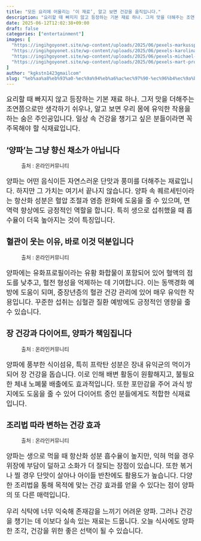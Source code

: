 ```yaml
---
title: "모든 요리에 어울리는 ‘이 재료’, 알고 보면 건강을 움직입니다."
description: "요리할 때 빠지지 않고 등장하는 기본 재료 하나. 그저 맛을 더해주는 조연쯤으로만 생각하기 쉬우나, 알고 보면 우리 몸에 유익한 작용을 하는 숨은 주인공입니다. 일상 속 건강을 챙기고 싶은 분들이라면 꼭 주목해야 할 식재료입니다."
date: 2025-06-12T12:02:38+09:00
draft: false
categories: ["entertainment"]
images: [
  "https://ingihgoyonet.site/wp-content/uploads/2025/06/pexels-markusspiske-175414-1024x683.jpg"
  "https://ingihgoyonet.site/wp-content/uploads/2025/06/pexels-karolina-grabowska-4202502-1024x683.jpg"
  "https://ingihgoyonet.site/wp-content/uploads/2025/06/pexels-michael-burrows-7129709-758x1024.jpg"
  "https://ingihgoyonet.site/wp-content/uploads/2025/06/pexels-mart-production-7889980-1-1024x683.jpg"
]
author: "kgkstn1423gmailcom"
slug: "%eb%aa%a8%eb%93%a0-%ec%9a%94%eb%a6%ac%ec%97%90-%ec%96%b4%ec%9a%b8%eb%a6%ac%eb%8a%94-%ec%9d%b4-%ec%9e%ac%eb%a3%8c-%ec%95%8c%ea%b3%a0-%eb%b3%b4%eb%a9%b4-%ea%b1%b4%ea%b0%95%ec%9d%84"
---
```


<p style="font-size:18px">요리할 때 빠지지 않고 등장하는 기본 재료 하나. 그저 맛을 더해주는 조연쯤으로만 생각하기 쉬우나, 알고 보면 우리 몸에 유익한 작용을 하는 숨은 주인공입니다. 일상 속 건강을 챙기고 싶은 분들이라면 꼭 주목해야 할 식재료입니다.</p> <h2 >‘양파’는 그냥 향신 채소가 아닙니다</h2> <figure ><img src="https://ingihgoyonet.site/wp-content/uploads/2025/06/pexels-markusspiske-175414-1024x683.jpg" alt="" style="aspect-ratio:16/9;object-fit:cover"/><figcaption >출처 : 온라인커뮤니티</figcaption></figure> <p style="font-size:18px">양파는 어떤 음식이든 자연스러운 단맛과 풍미를 더해주는 재료입니다. 하지만 그 가치는 여기서 끝나지 않습니다. 양파 속 퀘르세틴이라는 항산화 성분은 혈압 조절과 염증 완화에 도움을 줄 수 있으며, 면역력 향상에도 긍정적인 역할을 합니다. 특히 생으로 섭취했을 때 흡수율이 더욱 높아지는 것이 특징입니다.</p> <h2 >혈관이 웃는 이유, 바로 이것 덕분입니다</h2> <figure ><img src="https://ingihgoyonet.site/wp-content/uploads/2025/06/pexels-karolina-grabowska-4202502-1024x683.jpg" alt="" style="aspect-ratio:16/9;object-fit:cover"/><figcaption >출처 : 온라인커뮤니티</figcaption></figure> <p style="font-size:18px">양파에는 유화프로필이라는 유황 화합물이 포함되어 있어 혈액의 점도를 낮추고, 혈전 형성을 억제하는 데 기여합니다. 이는 동맥경화 예방에 도움이 되며, 중장년층의 혈관 건강 관리에 있어 매우 유익한 작용입니다. 꾸준한 섭취는 심혈관 질환 예방에도 긍정적인 영향을 줄 수 있습니다.</p> <h2 >장 건강과 다이어트, 양파가 책임집니다</h2> <figure ><img src="https://ingihgoyonet.site/wp-content/uploads/2025/06/pexels-michael-burrows-7129709-758x1024.jpg" alt="" style="aspect-ratio:16/9;object-fit:cover"/><figcaption >출처 : 온라인커뮤니티</figcaption></figure> <p style="font-size:18px">양파에 풍부한 식이섬유, 특히 프락탄 성분은 장내 유익균의 먹이가 되어 장 건강을 돕습니다. 이로 인해 배변 활동이 원활해지고, 불필요한 체내 노폐물 배출에도 효과적입니다. 또한 포만감을 주어 과식 방지에도 도움을 줄 수 있어 다이어트 중인 분들에게도 적합한 식재료입니다.</p> <h2 >조리법 따라 변하는 건강 효과</h2> <figure ><img src="https://ingihgoyonet.site/wp-content/uploads/2025/06/pexels-mart-production-7889980-1-1024x683.jpg" alt="" style="aspect-ratio:16/9;object-fit:cover"/><figcaption >출처 : 온라인커뮤니티</figcaption></figure> <p style="font-size:18px">양파는 생으로 먹을 때 항산화 성분 흡수율이 높지만, 익혀 먹을 경우 위장에 부담이 덜하고 소화가 더 잘되는 장점이 있습니다. 또한 볶거나 찔 경우 단맛이 살아나 아이들 반찬에도 활용도가 높습니다. 다양한 조리법을 통해 목적에 맞는 건강 효과를 얻을 수 있다는 점이 양파의 또 다른 매력입니다.</p> <p style="font-size:18px">우리 식탁에 너무 익숙해 존재감을 느끼기 어려운 양파. 그러나 건강을 챙기는 데 이보다 실속 있는 재료는 드뭅니다. 오늘 식사에도 양파 한 조각, 건강을 위한 좋은 선택이 될 수 있습니다.</p>